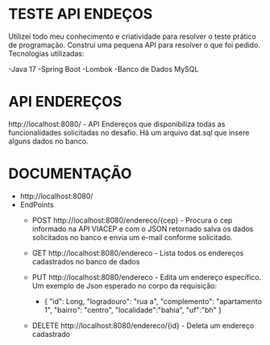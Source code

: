 # TESTE API ENDEÇOS
Utilizei todo meu conhecimento e criatividade para resolver o teste prático de programação. Construi uma pequena API para resolver o que foi pedido.
Tecnologias utilizadas:

-Java 17
-Spring Boot
-Lombok
-Banco de Dados MySQL

# API ENDEREÇOS
http://localhost:8080/ - API Endereços que disponibiliza todas as funcionalidades solicitadas no desafio.
Há um arquivo dat.sql que insere alguns dados no banco.

# DOCUMENTAÇÃO
- http://localhost:8080/
- EndPoints
    - POST http://localhost:8080/endereco/{cep} - Procura o cep informado na API VIACEP e com o JSON retornado salva os dados solicitados no banco e envia um e-mail conforme solicitado.
    - GET http://localhost:8080/endereco - Lista todos os endereços cadastrados no banco de dados
    - PUT http://localhost:8080/endereco - Edita um endereço específico. Um exemplo de Json esperado no corpo da requisição:
        -   {
	            "id": Long,
	             "logradouro": "rua a",
	             "complemento": "apartamento 1",
	             "bairro": "centro",
               	"localidade":"bahia",
	               "uf":"bh"
               }
               
    - DELETE http://localhost:8080/endereco/{id} - Deleta um endereço cadastrado 

